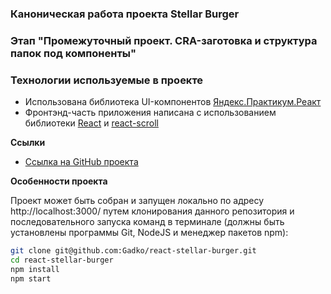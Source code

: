 ### Каноническая работа проекта Stellar Burger 
### Этап "Промежуточный проект. CRA-заготовка и структура папок под компоненты"
### Технологии используемые в проекте

* Использована библиотека UI-компонентов [Яндекс.Практикум.Реакт](https://giters.com/yandex-praktikum/react-developer-burger-ui-components)
* Фронтэнд-часть приложения написана с использованием библиотеки [React](https://react.dev/) и [react-scroll](https://www.npmjs.com/package/react-scroll?activeTab=readme)

**Ссылки**

* [Ссылка на GitHub проекта](https://gadko.github.io/react-stellar-burger/)

**Особенности проекта**

 Проект может быть собран и запущен локально по адресу http://localhost:3000/ путем клонирования данного репозитория и последовательного запуска команд в терминале (должны быть установлены программы Git, NodeJS и менеджер пакетов npm):
```sh
git clone git@github.com:Gadko/react-stellar-burger.git
cd react-stellar-burger
npm install
npm start
```
